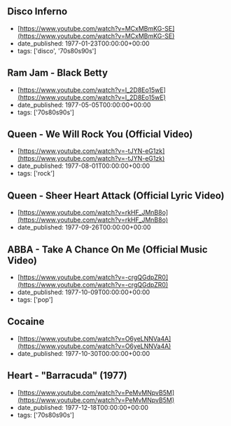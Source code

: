  ## Disco Inferno
 - [https://www.youtube.com/watch?v=MCxMBmKG-SE](https://www.youtube.com/watch?v=MCxMBmKG-SE)
 - date_published: 1977-01-23T00:00:00+00:00
 - tags: ['disco', '70s80s90s']

 ## Ram Jam - Black Betty
 - [https://www.youtube.com/watch?v=I_2D8Eo15wE](https://www.youtube.com/watch?v=I_2D8Eo15wE)
 - date_published: 1977-05-05T00:00:00+00:00
 - tags: ['70s80s90s']

 ## Queen - We Will Rock You (Official Video)
 - [https://www.youtube.com/watch?v=-tJYN-eG1zk](https://www.youtube.com/watch?v=-tJYN-eG1zk)
 - date_published: 1977-08-01T00:00:00+00:00
 - tags: ['rock']

 ## Queen - Sheer Heart Attack (Official Lyric Video)
 - [https://www.youtube.com/watch?v=rkHF_JMnB8o](https://www.youtube.com/watch?v=rkHF_JMnB8o)
 - date_published: 1977-09-26T00:00:00+00:00

 ## ABBA - Take A Chance On Me (Official Music Video)
 - [https://www.youtube.com/watch?v=-crgQGdpZR0](https://www.youtube.com/watch?v=-crgQGdpZR0)
 - date_published: 1977-10-09T00:00:00+00:00
 - tags: ['pop']

 ## Cocaine
 - [https://www.youtube.com/watch?v=O6yeLNNVa4A](https://www.youtube.com/watch?v=O6yeLNNVa4A)
 - date_published: 1977-10-30T00:00:00+00:00

 ## Heart - "Barracuda" (1977)
 - [https://www.youtube.com/watch?v=PeMvMNpvB5M](https://www.youtube.com/watch?v=PeMvMNpvB5M)
 - date_published: 1977-12-18T00:00:00+00:00
 - tags: ['70s80s90s']

